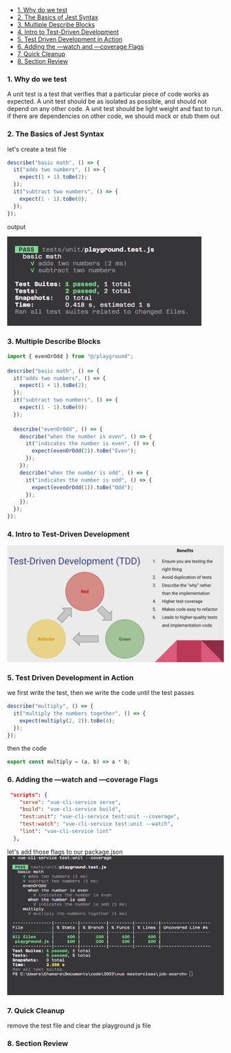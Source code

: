- [1. Why do we test](#1-why-do-we-test)
- [2. The Basics of Jest Syntax](#2-the-basics-of-jest-syntax)
- [3. Multiple Describe Blocks](#3-multiple-describe-blocks)
- [4. Intro to Test-Driven Development](#4-intro-to-test-driven-development)
- [5. Test Driven Development in Action](#5-test-driven-development-in-action)
- [6. Adding the —watch and —coverage Flags](#6-adding-the-watch-and-coverage-flags)
- [7. Quick Cleanup](#7-quick-cleanup)
- [8. Section Review](#8-section-review)

### 1. Why do we test

A unit test is a test that verifies that a particular piece of code works as expected.
A unit test should be as isolated as possible, and should not depend on any other code.
A unit test should be light weight and fast to run.
if there are dependencies on other code, we should mock or stub them out

### 2. The Basics of Jest Syntax

let's create a test file

```js
describe("basic math", () => {
  it("adds two numbers", () => {
    expect(1 + 1).toBe(2);
  });
  it("subtract two numbers", () => {
    expect(1 - 1).toBe(0);
  });
});
```

output

![](./assets/images/1.png)

### 3. Multiple Describe Blocks

```js
import { evenOrOdd } from "@/playground";

describe("basic math", () => {
  it("adds two numbers", () => {
    expect(1 + 1).toBe(2);
  });
  it("subtract two numbers", () => {
    expect(1 - 1).toBe(0);
  });

  describe("evenOrOdd", () => {
    describe("when the number is even", () => {
      it("indicates the number is even", () => {
        expect(evenOrOdd(2)).toBe("Even");
      });
    });
    describe("when the number is odd", () => {
      it("indicates the number is odd", () => {
        expect(evenOrOdd(1)).toBe("Odd");
      });
    });
  });
});
```

### 4. Intro to Test-Driven Development

![](./assets/images/2.png)

### 5. Test Driven Development in Action

we first write the test, then we write the code until the test passes

```js
describe("multiply", () => {
  it("multiply the numbers together", () => {
    expect(multiply(2, 2)).toBe(4);
  });
});
```

then the code

```js
export const multiply = (a, b) => a * b;
```

### 6. Adding the —watch and —coverage Flags

```json
 "scripts": {
    "serve": "vue-cli-service serve",
    "build": "vue-cli-service build",
    "test:unit": "vue-cli-service test:unit --coverage",
    "test:watch": "vue-cli-service test:unit --watch",
    "lint": "vue-cli-service lint"
  },
```

let's add those flags to our package.json
![](./assets/images/3.png)

### 7. Quick Cleanup

remove the test file and clear the playground js file

### 8. Section Review
